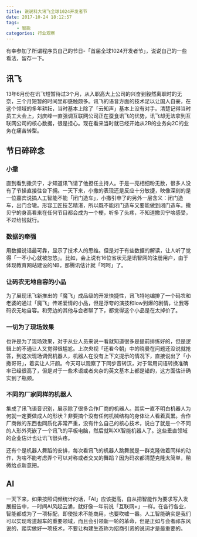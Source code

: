 ```yaml
---
title: 说说科大讯飞全球1024开发者节
date: 2017-10-24 18:12:57
tags:
    - 智能
categories: 行业观察
---
```


有幸参加了所谓程序员自己的节日-「首届全球1024开发者节」，说说自己的一些看法，留存一下。

<!--more-->

## 讯飞
13年6月份在讯飞短暂待过3个月，从入职高大上公司的兴奋到毅然离职时的无奈，三个月短暂的时间里却感触颇多。讯飞的语音方面的技术足以让国人自豪，在这个领域的多年耕耘，当时基本上除了「云知声」基本上没有对手。清楚记得当时员工大会上，刘庆峰一直强调互联网公司正在蚕食讯飞的优势，讯飞却无法拿到互联网公司的核心数据，很是担心。现在看来当时就已经开始从2B的业务向2C的业务在痛苦转型。

## 节日碎碎念

### 小撒

直到看到撒贝宁，才知道讯飞请了他担任主持人。于是一亮相细粉无数，很多人没有了节操直接往台下拥。一天下来，小撒的表现还是反应十分敏捷，映像深刻的是一位嘉宾说搞人工智能不能「闭门造车」，小撒引申了的另外一层含义：闭门造车，出门合辙。形容工匠技艺精湛，所以既不能闭门造车又要能做到闭门造车。撒贝宁的身高看来在任何节目都会成为一个梗，听多了头疼，不知道撒贝宁啥感受，不过给钱就行。

### 数据的牵强

用数据说话最可靠，显示了技术人的思维。但是对于有些数据的解读，让人听了觉得「一不小心就被忽悠」。比如，会上说有16位省状元是讯智网的注册用户，由于体现教育网站建设的NB，那腾讯估计就「呵呵」了。

### 让码农无地自容的小品

为了展现讯飞新推出的「魔飞」成品级的开发快捷性，讯飞特地编排了一个码农和老婆的通过「魔飞」传递爱情的小品，但是浮夸的演技和low到爆的剧情，让我等码农无地自容。和旁边的其他与会者聊了下，都觉得这个小品是在太掉价了。

### 一切为了现场效果

也许是为了现场效果，对于从业人员来说一看就知道很多是提前排练好的，但是逻辑上的不通让人又觉得很尴尬。上次央视「还看今朝」中的晓曼在问题还没说就抢答，到这次现场调侃机器人，机器人在没有上下文提示的情况下，直接说出了「小撒哥哥」，着实让人汗颜。今天可以观察了下同步音转汉，对于常用词语转换准确率已经很高了，但是对于一些术语或者夹杂的英文基本上都是错的，这方面估计确实到了瓶颈。

### 不同的厂家同样的机器人

集成了讯飞语音识别，展示除了很多合作厂商的机器人。其实一直不明白机器人为何就一定要做成人的形状？非要搞个没有任何机械结构的身体让人看着真累。合作厂商做的东西也同质化非常严重，没有什么自己的核心技术，说白了就是一个不同的人形外壳嵌了一个讯飞的平板电脑，然后就叫XX智能机器人了。这些垂直领域的企业估计也让讯飞很头疼。

还有个是机器人舞蹈的安排，每次看讯飞的机器人跳舞就是一群克隆做着同样的动作，为啥不能考虑弄个可以对称或者交叉的舞蹈？因为码农都清楚克隆太简单，稍微给点新意把。

## AI

一天下来，如果按照词频统计的话，「AI」应该挺高，自从把智能作为要求写入发展报告中，一时间AI风起云涌，就好像一年前说「互联网+」一样。在各行各业，智能都成为了一项标配，即使技术不能商用，也要吹嘘一番。人工智能确实是我们可以实现弯道超车的重要领域，而且会引领新一轮的革命，但是正如与会者祁东风说的，踏实做好一项技术，不要让构建生态称为招商引资的说词才是最重要的。

